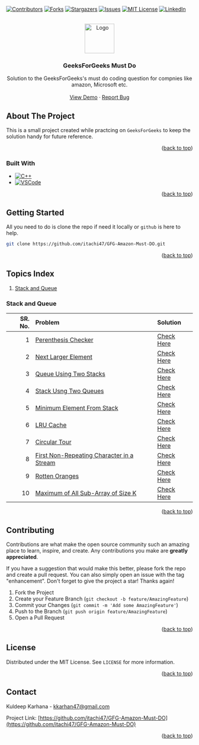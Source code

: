 <!-- To back to the top -->

<a name="readme-top"></a>

<!-- PROJECT SHIELDS -->

[![Contributors][contributors-shield]][contributors-url]
[![Forks][forks-shield]][forks-url]
[![Stargazers][stars-shield]][stars-url]
[![Issues][issues-shield]][issues-url]
[![MIT License][license-shield]][license-url]
[![LinkedIn][linkedin-shield]][linkedin-url]

<!-- PROJECT LOGO -->
<br />
<div align="center">
  <a href="https://github.com/itachi47/GFG-Amazon-Must-DO">
    <img src="https://media.geeksforgeeks.org/gfg-gg-logo.svg" alt="Logo" width="80" height="80">
  </a>

<h3 align="center">GeeksForGeeks Must Do</h3>

  <p align="center">
    Solution to the GeeksForGeeks's must do coding question for compnies like amazon, Microsoft etc.
    <br />
    <br />
    <a href="https://github.com/itachi47/GFG-Amazon-Must-DO">View Demo</a>
    ·
    <a href="https://github.com/itachi47/GFG-Amazon-Must-DO/issues">Report Bug</a>

  </p>
</div>

<!-- ABOUT THE PROJECT -->

## About The Project

This is a small project created while practcing on `GeeksForGeeks` to keep the solution handy for future reference.

<p align="right">(<a href="#readme-top">back to top</a>)</p>

### Built With

- [![C++][cpp-shield]][cpp-url]
- [![VSCode][vscode-shield]][vscode-url]

<p align="right">(<a href="#readme-top">back to top</a>)</p>

<!-- GETTING STARTED -->

## Getting Started

All you need to do is clone the repo if need it locally or `github` is here to help.

```sh
git clone https://github.com/itachi47/GFG-Amazon-Must-DO.git
```

<p align="right">(<a href="#readme-top">back to top</a>)</p>

## Topics Index

1. [Stack and Queue](#stack-and-queue)

### Stack and Queue

| SR. No. | Problem                                                                         | Solution                                                 |
| ------: | :------------------------------------------------------------------------------ | :------------------------------------------------------- |
|       1 | [Perenthesis Checker][parenthesis_checker]                                      | [Check Here][parenthesis_checker_sol_cpp]                |
|       2 | [Next Larger Element][next_largest_element]                                     | [Check Here][next_largest_element_sol_cpp]               |
|       3 | [Queue Using Two Stacks][queue_using_two_stacks]                                | [Check Here][queue_using_two_stacks_sol_cpp]             |
|       4 | [Stack Usng Two Queues][stack_using_two_queues]                                 | [Check Here][stack_using_two_queues_sol_cpp]             |
|       5 | [Minimum Element From Stack][minimum_element_from_stack]                        | [Check Here][minimum_element_from_stack_sol_cpp]         |
|       6 | [LRU Cache][lru_cache]                                                          | [Check Here][lru_cache_sol_cpp]                          |
|       7 | [Circular Tour][circular_tour]                                                  | [Check Here][circular_tour_sol_cpp]                      |
|       8 | [First Non-Repeating Character in a Stream][first_non_repeating_char_in_stream] | [Check Here][first_non_repeating_char_in_stream_sol_cpp] |
|       9 | [Rotten Oranges][rotten_oranges]                                                | [Check Here][rotten_oranges_sol_cpp]                     |
|      10 | [Maximum of All Sub-Array of Size K][max_all_subarray_size_k]                   | [Check Here][max_all_subarray_size_k_sol_cpp]            |

<p align="right">(<a href="#readme-top">back to top</a>)</p>
<!-- CONTRIBUTING -->

## Contributing

Contributions are what make the open source community such an amazing place to learn, inspire, and create. Any contributions you make are **greatly appreciated**.

If you have a suggestion that would make this better, please fork the repo and create a pull request. You can also simply open an issue with the tag "enhancement".
Don't forget to give the project a star! Thanks again!

1. Fork the Project
2. Create your Feature Branch (`git checkout -b feature/AmazingFeature`)
3. Commit your Changes (`git commit -m 'Add some AmazingFeature'`)
4. Push to the Branch (`git push origin feature/AmazingFeature`)
5. Open a Pull Request

<p align="right">(<a href="#readme-top">back to top</a>)</p>

<!-- LICENSE -->

## License

Distributed under the MIT License. See `LICENSE` for more information.

<p align="right">(<a href="#readme-top">back to top</a>)</p>

<!-- CONTACT -->

## Contact

Kuldeep Karhana - kkarhan47@gmail.com

Project Link: [https://github.com/itachi47/GFG-Amazon-Must-DO](https://github.com/itachi47/GFG-Amazon-Must-DO)

<p align="right">(<a href="#readme-top">back to top</a>)</p>

<!-- MARKDOWN LINKS & IMAGES -->
<!-- https://www.markdownguide.org/basic-syntax/#reference-style-links -->

[contributors-shield]: https://img.shields.io/github/contributors/itachi47/GFG-Amazon-Must-DO.svg?style=for-the-badge
[contributors-url]: https://github.com/itachi47/GFG-Amazon-Must-DO/graphs/contributors
[forks-shield]: https://img.shields.io/github/forks/itachi47/GFG-Amazon-Must-DO.svg?style=for-the-badge
[forks-url]: https://github.com/itachi47/GFG-Amazon-Must-DO/network/members
[stars-shield]: https://img.shields.io/github/stars/itachi47/GFG-Amazon-Must-DO.svg?style=for-the-badge
[stars-url]: https://github.com/itachi47/GFG-Amazon-Must-DO/stargazers
[issues-shield]: https://img.shields.io/github/issues/itachi47/GFG-Amazon-Must-DO.svg?style=for-the-badge
[issues-url]: https://github.com/itachi47/GFG-Amazon-Must-DO/issues
[license-shield]: https://img.shields.io/github/license/itachi47/GFG-Amazon-Must-DO.svg?style=for-the-badge
[license-url]: https://github.com/itachi47/GFG-Amazon-Must-DO/blob/master/LICENSE.txt
[linkedin-shield]: https://img.shields.io/badge/-LinkedIn-black.svg?style=for-the-badge&logo=linkedin&colorB=555
[linkedin-url]: https://www.linkedin.com/in/kuldeep-singh-karhana-80835119a/
[cpp-shield]: https://img.shields.io/badge/c++-%2300599C.svg?style=for-the-badge&logo=c%2B%2B&logoColor=white
[cpp-url]: https://en.cppreference.com/w/
[vscode-shield]: https://img.shields.io/badge/Visual%20Studio%20Code-0078d7.svg?style=for-the-badge&logo=visual-studio-code&logoColor=white
[vscode-url]: https://code.visualstudio.com/

<!-- Question links -->
<!-- stack and queue -->

[parenthesis_checker]: https://practice.geeksforgeeks.org/problems/parenthesis-checker2744/1
[next_largest_element]: https://practice.geeksforgeeks.org/problems/next-larger-element-1587115620/1
[queue_using_two_stacks]: https://practice.geeksforgeeks.org/problems/queue-using-two-stacks/1
[stack_using_two_queues]: https://practice.geeksforgeeks.org/problems/stack-using-two-queues/1
[minimum_element_from_stack]: https://practice.geeksforgeeks.org/problems/get-minimum-element-from-stack/1
[lru_cache]: https://practice.geeksforgeeks.org/problems/lru-cache/1
[circular_tour]: https://practice.geeksforgeeks.org/problems/circular-tour-1587115620/1
[first_non_repeating_char_in_stream]: https://practice.geeksforgeeks.org/problems/first-non-repeating-character-in-a-stream1216/1
[rotten_oranges]: https://practice.geeksforgeeks.org/problems/rotten-oranges2536/1
[max_all_subarray_size_k]: https://practice.geeksforgeeks.org/problems/maximum-of-all-subarrays-of-size-k3101/1

<!-- Solution links -->
<!-- stack and queue -->

[parenthesis_checker_sol_cpp]: https://github.com/itachi47/GFG-Amazon-Must-DO/blob/main/CPP/StackAndQueue/ParenthesisChecker.cpp
[next_largest_element_sol_cpp]: https://github.com/itachi47/GFG-Amazon-Must-DO/blob/main/CPP/StackAndQueue/NextGreaterElement.cpp
[queue_using_two_stacks_sol_cpp]: https://github.com/itachi47/GFG-Amazon-Must-DO/blob/main/CPP/StackAndQueue/QueUsingTwoStacks.cpp
[stack_using_two_queues_sol_cpp]: https://github.com/itachi47/GFG-Amazon-Must-DO/blob/main/CPP/StackAndQueue/StackUsingTwoQue.cpp
[minimum_element_from_stack_sol_cpp]: https://github.com/itachi47/GFG-Amazon-Must-DO/blob/main/CPP/StackAndQueue/MinimumElementFromStack.cpp
[lru_cache_sol_cpp]: https://github.com/itachi47/GFG-Amazon-Must-DO/blob/main/CPP/StackAndQueue/LRUCache.cpp
[circular_tour_sol_cpp]: https://github.com/itachi47/GFG-Amazon-Must-DO/blob/main/CPP/StackAndQueue/CircularTour.cpp
[first_non_repeating_char_in_stream_sol_cpp]: https://github.com/itachi47/GFG-Amazon-Must-DO/blob/main/CPP/StackAndQueue/FirstNonRepeatingCharInStream.cpp
[rotten_oranges_sol_cpp]: https://github.com/itachi47/GFG-Amazon-Must-DO/blob/main/CPP/StackAndQueue/RottenOranges.cpp
[max_all_subarray_size_k_sol_cpp]: https://github.com/itachi47/GFG-Amazon-Must-DO/blob/main/CPP/StackAndQueue/MaxOfAllSubArrayOfSizeK.cpp
